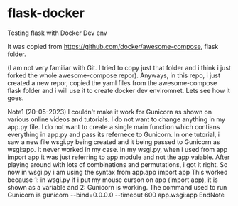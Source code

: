 # flask-docker
Testing flask with Docker Dev env

It was copied from https://github.com/docker/awesome-compose, flask folder.

(I am not very familiar with Git. I tried to copy just that folder and i think i just forked the whole awesome-compose repor). Anyways, in this repo, i just created a new repor, copied the yaml files from the awesome-compose flask folder and i will use it to create docker dev enviromnet. Lets see how it goes.

Note1 (20-05-2023)
 I couldn't make it work for Gunicorn as shown on various online videos and tutorials. I do not want to change anything in my app.py file. I do not want to create a single main function which contians everything in app.py and pass its refernece to Gunicorn. In one tutorial, i saw a new file wsgi.py being created and it being passed to Gunicorn as wsgi:app. 
It never worked in my case. In my wsgi.py, when i used 
from app import app
it was just referring to app module and not the app vaiable. After playing around with lots of combinations and permutations, i got it right. So now in wsgi.py i am using the syntax
from app.app import app
This worked because 1: in wsgi.py if i put my mouse curson on app (import app), it is shown as a variable and 2: Gunicorn is working. The command used to run Gunicorn is 
gunicorn --bind=0.0.0.0 --timeout 600 app.wsgi:app
EndNote